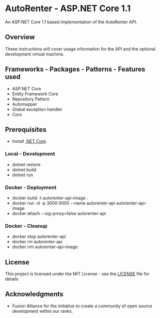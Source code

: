 # AutoRenter - ASP.NET Core 1.1

An ASP.NET Core 1.1 based implementation of the AutoRenter API.

## Overview

These instructions will cover usage information for the API and the optional development virtual machine.

## Frameworks - Packages - Patterns - Features used

- ASP.NET Core
- Entity Framework Core
- Repository Pattern
- Automapper
- Global exception handler
- Cors

## Prerequisites

- Install [.NET Core](https://www.microsoft.com/net/core).

### Local - Development
*   dotnet restore
*   dotnet build
*   dotnet run

### Docker - Deployment

*   docker build -t autorenter-api-image .
*   docker run -d -p 3000:3000 --name autorenter-api autorenter-api-image
*   docker attach --sig-proxy=false autorenter-api

### Docker - Cleanup

*   docker stop autorenter-api
*   docker rm autorenter-api
*   docker rmi autorenter-api-image

## License

This project is licensed under the MIT License - see the [LICENSE](LICENSE) file for details

## Acknowledgments

* Fusion Alliance for the initiative to create a community of open source development within our ranks.
